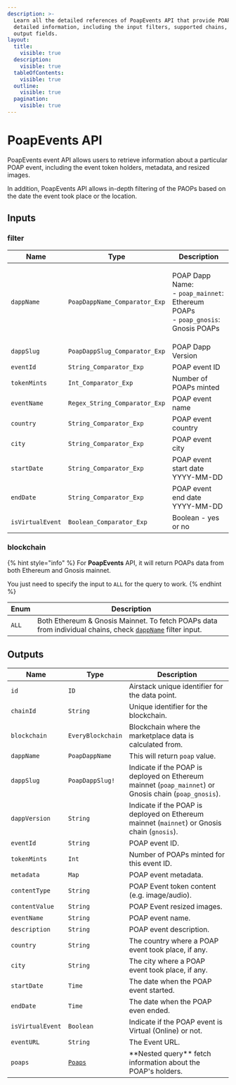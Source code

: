 ```yaml
---
description: >-
  Learn all the detailed references of PoapEvents API that provide POAP events
  detailed information, including the input filters, supported chains, and
  output fields.
layout:
  title:
    visible: true
  description:
    visible: true
  tableOfContents:
    visible: true
  outline:
    visible: true
  pagination:
    visible: true
---
```


# PoapEvents API

PoapEvents event API allows users to retrieve information about a particular POAP event, including the event token holders, metadata, and resized images.

In addition, PoapEvents API allows in-depth filtering of the PAOPs based on the date the event took place or the location.

## Inputs

### filter

| Name             | Type                          | Description                                                                                                       |
| ---------------- | ----------------------------- | ----------------------------------------------------------------------------------------------------------------- |
| `dappName`       | `PoapDappName_Comparator_Exp` | <p>POAP Dapp Name:<br>- <code>poap_mainnet</code>: Ethereum POAPs<br>- <code>poap_gnosis</code>: Gnosis POAPs</p> |
| `dappSlug`       | `PoapDappSlug_Comparator_Exp` | POAP Dapp Version                                                                                                 |
| `eventId`        | `String_Comparator_Exp`       | POAP event ID                                                                                                     |
| `tokenMints`     | `Int_Comparator_Exp`          | Number of POAPs minted                                                                                            |
| `eventName`      | `Regex_String_Comparator_Exp` | POAP event name                                                                                                   |
| `country`        | `String_Comparator_Exp`       | POAP event country                                                                                                |
| `city`           | `String_Comparator_Exp`       | POAP event city                                                                                                   |
| `startDate`      | `String_Comparator_Exp`       | POAP event start date YYYY-MM-DD                                                                                  |
| `endDate`        | `String_Comparator_Exp`       | POAP event end date YYYY-MM-DD                                                                                    |
| `isVirtualEvent` | `Boolean_Comparator_Exp`      | Boolean - yes or no                                                                                               |

### blockchain

{% hint style="info" %}
For **PoapEvents** API, it will return POAPs data from both Ethereum and Gnosis mainnet.

You just need to specify the input to `ALL` for the query to work.
{% endhint %}

| Enum  | Description                                                                                                                             |
| ----- | --------------------------------------------------------------------------------------------------------------------------------------- |
| `ALL` | Both Ethereum & Gnosis Mainnet. To fetch POAPs data from individual chains, check [`dappName`](poapevents-api.md#filters) filter input. |

## Outputs

| Name             | Type                    | Description                                                                                            |
| ---------------- | ----------------------- | ------------------------------------------------------------------------------------------------------ |
| `id`             | `ID`                    | Airstack unique identifier for the data point.                                                         |
| `chainId`        | `String`                | Unique identifier for the blockchain.                                                                  |
| `blockchain`     | `EveryBlockchain`       | Blockchain where the marketplace data is calculated from.                                              |
| `dappName`       | `PoapDappName`          | This will return `poap` value.                                                                         |
| `dappSlug`       | `PoapDappSlug!`         | Indicate if the POAP is deployed on Ethereum mainnet (`poap_mainnet`) or Gnosis chain (`poap_gnosis`). |
| `dappVersion`    | `String`                | Indicate if the POAP is deployed on Ethereum mainnet (`mainnet`) or Gnosis chain (`gnosis`).           |
| `eventId`        | `String`                | POAP event ID.                                                                                         |
| `tokenMints`     | `Int`                   | Number of POAPs minted for this event ID.                                                              |
| `metadata`       | `Map`                   | POAP event metadata.                                                                                   |
| `contentType`    | `String`                | POAP Event token content (e.g. image/audio).                                                           |
| `contentValue`   | `String`                | POAP Event resized images.                                                                             |
| `eventName`      | `String`                | POAP event name.                                                                                       |
| `description`    | `String`                | POAP event description.                                                                                |
| `country`        | `String`                | The country where a POAP event took place, if any.                                                     |
| `city`           | `String`                | The city where a POAP event took place, if any.                                                        |
| `startDate`      | `Time`                  | The date when the POAP event started.                                                                  |
| `endDate`        | `Time`                  | The date when the POAP even ended.                                                                     |
| `isVirtualEvent` | `Boolean`               | Indicate if the POAP event is Virtual (Online) or not.                                                 |
| `eventURL`       | `String`                | The Event URL.                                                                                         |
| `poaps`          | [`Poaps`](poaps-api.md) | \*\*Nested query\*\* fetch information about the POAP's holders.                                       |
